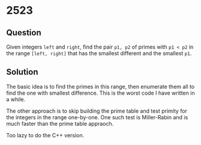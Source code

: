 # 2523

## Question

Given integers `left` and `right`, find the pair `p1, p2` of primes with `p1 < p2` in the range `[left, right]` that has the smallest different and the smallest `p1`.

## Solution

The basic idea is to find the primes in this range, then enumerate them all to find the one with smallest difference. This is the worst code I have written in a while.

The other approach is to skip building the prime table and test primity for the integers in the range one-by-one. One such test is Miller-Rabin and is much faster than the prime table appraoch.

Too lazy to do the C++ version.

